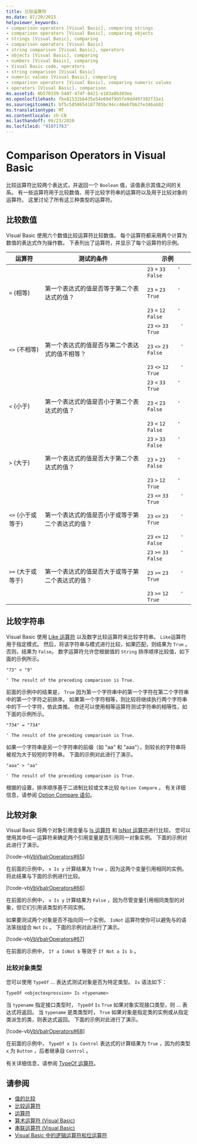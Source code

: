 ```yaml
---
title: 比较运算符
ms.date: 07/20/2015
helpviewer_keywords:
- comparison operators [Visual Basic], comparing strings
- comparison operators [Visual Basic], comparing objects
- strings [Visual Basic], comparing
- comparison operators [Visual Basic]
- string comparison [Visual Basic], operators
- objects [Visual Basic], comparing
- numbers [Visual Basic], comparing
- Visual Basic code, operators
- string comparison [Visual Basic]
- numeric values [Visual Basic], comparing
- comparison operators [Visual Basic], comparing numeric values
- operators [Visual Basic], comparison
ms.assetid: 0b570339-5407-474f-8421-e183a8b303ee
ms.openlocfilehash: fbe81532bb435e54e694f9b5fe9dd497392f31e1
ms.sourcegitcommit: bf5c5850654187705bc94cc40ebfb62fe346ab02
ms.translationtype: MT
ms.contentlocale: zh-CN
ms.lasthandoff: 09/23/2020
ms.locfileid: "91071763"
---
```

# <a name="comparison-operators-in-visual-basic"></a>Comparison Operators in Visual Basic

比较运算符比较两个表达式，并返回一个 `Boolean` 值，该值表示其值之间的关系。 有一些运算符用于比较数值、用于比较字符串的运算符以及用于比较对象的运算符。 这里讨论了所有这三种类型的运算符。  
  
## <a name="comparing-numeric-values"></a>比较数值  

 Visual Basic 使用六个数值比较运算符比较数值。 每个运算符都采用两个计算为数值的表达式作为操作数。 下表列出了运算符，并显示了每个运算符的示例。  
  
|运算符|测试的条件|示例|  
|--------------|----------------------|--------------|  
|`=` (相等) |第一个表达式的值是否等于第二个表达式的值？|`23`   `=`   `33    ' False`<br /><br /> `23`   `=`   `23    ' True`<br /><br /> `23`   `=`   `12    ' False`|  
|`<>` (不相等) |第一个表达式的值是否与第二个表达式的值不相等？|`23`   `<>`   `33    ' True`<br /><br /> `23`   `<>`   `23    ' False`<br /><br /> `23`   `<>`   `12    ' True`|  
|`<` (小于) |第一个表达式的值是否小于第二个表达式的值？|`23`   `<`   `33    ' True`<br /><br /> `23`   `<`   `23    ' False`<br /><br /> `23`   `<`   `12    ' False`|  
|`>` (大于) |第一个表达式的值是否大于第二个表达式的值？|`23`   `>`   `33    ' False`<br /><br /> `23`   `>`   `23    ' False`<br /><br /> `23`   `>`   `12    ' True`|  
|`<=` (小于或等于) |第一个表达式的值是否小于或等于第二个表达式的值？|`23`   `<=`   `33    ' True`<br /><br /> `23`   `<=`   `23    ' True`<br /><br /> `23`   `<=`   `12    ' False`|  
|`>=` (大于或等于) |第一个表达式的值是否大于或等于第二个表达式的值？|`23`   `>=`   `33    ' False`<br /><br /> `23`   `>=`   `23    ' True`<br /><br /> `23`   `>=`   `12    ' True`|  
  
## <a name="comparing-strings"></a>比较字符串  

 Visual Basic 使用 [Like 运算符](../../../language-reference/operators/like-operator.md) 以及数字比较运算符来比较字符串。 `Like`运算符用于指定模式。 然后，将该字符串与模式进行比较，如果匹配，则结果为 `True` 。 否则，结果为 `False`。 数字运算符允许您根据值的 `String` 排序顺序比较值，如下面的示例所示。  
  
 `"73" < "9"`  
  
 `' The result of the preceding comparison is True.`  
  
 前面的示例中的结果是， `True` 因为第一个字符串中的第一个字符在第二个字符串中的第一个字符之前排序。 如果第一个字符相等，则比较将继续执行两个字符串中的下一个字符，依此类推。 你还可以使用相等运算符测试字符串的相等性，如下面的示例所示。  
  
 `"734" = "734"`  
  
 `' The result of the preceding comparison is True.`  
  
 如果一个字符串是另一个字符串的前缀（如 "aa" 和 "aaa"），则较长的字符串将被视为大于较短的字符串。 下面的示例对此进行了演示。  
  
 `"aaa" > "aa"`  
  
 `' The result of the preceding comparison is True.`  
  
 根据的设置，排序顺序基于二进制比较或文本比较 `Option Compare` 。 有关详细信息，请参阅 [Option Compare 语句](../../../language-reference/statements/option-compare-statement.md)。  
  
## <a name="comparing-objects"></a>比较对象  

 Visual Basic 将两个对象引用变量与 [Is 运算符](../../../language-reference/operators/is-operator.md) 和 [IsNot 运算符](../../../language-reference/operators/isnot-operator.md)进行比较。 您可以使用其中任一运算符来确定两个引用变量是否引用同一对象实例。 下面的示例对此进行了演示。  
  
 [!code-vb[VbVbalrOperators#65](~/samples/snippets/visualbasic/VS_Snippets_VBCSharp/VbVbalrOperators/VB/Class1.vb#65)]  
  
 在前面的示例中， `x Is y` 计算结果为 `True` ，因为这两个变量引用相同的实例。 将此结果与下面的示例进行比较。  
  
 [!code-vb[VbVbalrOperators#66](~/samples/snippets/visualbasic/VS_Snippets_VBCSharp/VbVbalrOperators/VB/Class1.vb#66)]  
  
 在前面的示例中， `x Is y` 计算结果为 `False` ，因为尽管变量引用相同类型的对象，但它们引用该类型的不同实例。  
  
 如果要测试两个对象是否不指向同一个实例， `IsNot` 运算符使你可以避免与的语法笨拙组合 `Not` `Is` 。 下面的示例对此进行了演示。  
  
 [!code-vb[VbVbalrOperators#67](~/samples/snippets/visualbasic/VS_Snippets_VBCSharp/VbVbalrOperators/VB/Class1.vb#67)]  
  
 在前面的示例中， `If a IsNot b` 等效于 `If Not a Is b` 。  
  
### <a name="comparing-object-type"></a>比较对象类型  

 您可以使用 `TypeOf` ... 表达式测试对象是否为特定类型。 `Is` 语法如下：  
  
 `TypeOf <objectexpression> Is <typename>`  
  
 当 `typename` 指定接口类型时， `TypeOf` `Is` `True` 如果对象实现接口类型，则 ... 表达式将返回。 当 `typename` 是类类型时， `True` 如果对象是指定类的实例或从指定类派生的类，则表达式返回。 下面的示例对此进行了演示。  
  
 [!code-vb[VbVbalrOperators#68](~/samples/snippets/visualbasic/VS_Snippets_VBCSharp/VbVbalrOperators/VB/Class1.vb#68)]  
  
 在前面的示例中， `TypeOf x Is Control` 表达式的计算结果为 `True` ，因为的类型 `x` 为 `Button` ，后者继承自 `Control` 。  
  
 有关详细信息，请参阅 [TypeOf 运算符](../../../language-reference/operators/typeof-operator.md)。  
  
## <a name="see-also"></a>请参阅

- [值的比较](value-comparisons.md)
- [比较运算符](../../../language-reference/operators/comparison-operators.md)
- [运算符](../../../language-reference/operators/index.md)
- [算术运算符 (Visual Basic)](arithmetic-operators.md)
- [串联运算符 (Visual Basic)](concatenation-operators.md)
- [Visual Basic 中的逻辑运算符和位运算符](logical-and-bitwise-operators.md)
